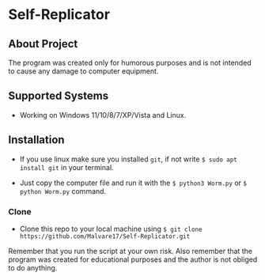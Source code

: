 # Self-Replicator

## About Project
The program was created only for humorous purposes and is not intended to cause any damage to computer equipment.

## Supported Systems
- Working on Windows 11/10/8/7/XP/Vista and Linux.

## Installation

- If you use linux make sure you installed `git`, if not write `$ sudo apt install git` in your terminal.

- Just copy the computer file and run it with the `$ python3 Worm.py` or `$ python Worm.py` command.

### Clone

- Clone this repo to your local machine using `$ git clone https://github.com/Malvare17/Self-Replicator.git`

Remember that you run the script at your own risk. Also remember that the program was created for educational purposes and the author is not obliged to do anything.
